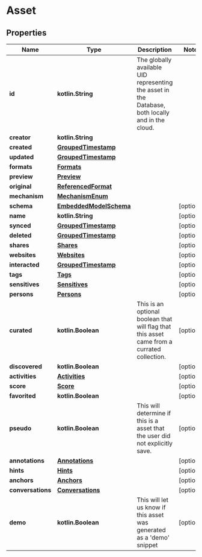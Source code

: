 
# Asset

## Properties
Name | Type | Description | Notes
------------ | ------------- | ------------- | -------------
**id** | **kotlin.String** | The globally available UID representing the asset in the Database, both locally and in the cloud. | 
**creator** | **kotlin.String** |  | 
**created** | [**GroupedTimestamp**](GroupedTimestamp.md) |  | 
**updated** | [**GroupedTimestamp**](GroupedTimestamp.md) |  | 
**formats** | [**Formats**](Formats.md) |  | 
**preview** | [**Preview**](Preview.md) |  | 
**original** | [**ReferencedFormat**](ReferencedFormat.md) |  | 
**mechanism** | [**MechanismEnum**](MechanismEnum.md) |  | 
**schema** | [**EmbeddedModelSchema**](EmbeddedModelSchema.md) |  |  [optional]
**name** | **kotlin.String** |  |  [optional]
**synced** | [**GroupedTimestamp**](GroupedTimestamp.md) |  |  [optional]
**deleted** | [**GroupedTimestamp**](GroupedTimestamp.md) |  |  [optional]
**shares** | [**Shares**](Shares.md) |  |  [optional]
**websites** | [**Websites**](Websites.md) |  |  [optional]
**interacted** | [**GroupedTimestamp**](GroupedTimestamp.md) |  |  [optional]
**tags** | [**Tags**](Tags.md) |  |  [optional]
**sensitives** | [**Sensitives**](Sensitives.md) |  |  [optional]
**persons** | [**Persons**](Persons.md) |  |  [optional]
**curated** | **kotlin.Boolean** | This is an optional boolean that will flag that this asset came from a currated collection. |  [optional]
**discovered** | **kotlin.Boolean** |  |  [optional]
**activities** | [**Activities**](Activities.md) |  |  [optional]
**score** | [**Score**](Score.md) |  |  [optional]
**favorited** | **kotlin.Boolean** |  |  [optional]
**pseudo** | **kotlin.Boolean** | This will determine if this is a asset that the user did not explicitly save. |  [optional]
**annotations** | [**Annotations**](Annotations.md) |  |  [optional]
**hints** | [**Hints**](Hints.md) |  |  [optional]
**anchors** | [**Anchors**](Anchors.md) |  |  [optional]
**conversations** | [**Conversations**](Conversations.md) |  |  [optional]
**demo** | **kotlin.Boolean** | This will let us know if this asset was generated as a &#39;demo&#39; snippet |  [optional]



